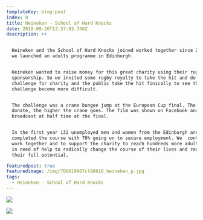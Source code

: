 ```yaml
---
templateKey: blog-post
index: 8
title: Heineken - School of Hard Knocks
date: 2019-09-26T13:37:03.746Z
description: >+


  Heineken and the School of Hard Knocks joined worked together since 2017 when
  we launched an adults programme in Edinburgh. 


  Heineken wanted to raise money for this great charity using their rugby
  sponsorship. So we invited some rugby royalty to take the hit and do a
  challenge for charity and the public take the hit finically to see the
  challenge become more difficult. 


  The challenge was a crane bungee jump at the European Cup final. The more you
  donate, the higher the crane goes. The film was shown on Facebook and live and
  broadcast at half time at the final.


  In the first year 132 unemployed men and women from the Edinburgh area
  completed the course with 70% going on to secure employment. We  continue to
  work together and to support the charity to reach hundreds more adults who are
  in need of help to radically change the course of their lives and realise
  their full potential.

featuredpost: true
featuredimage: /img/700019007cl00018_heineken_p.jpg
tags:
  - Heineken - School of Hard Knocks
---
```

![](/img/mock-2-sohk.jpg)

![](/img/ugo-bt.jpg)
